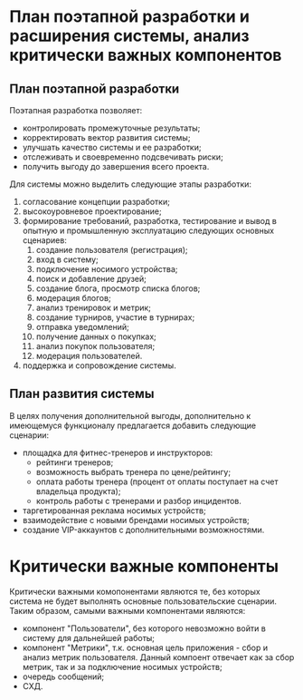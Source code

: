 # План поэтапной разработки и расширения системы, анализ критически важных компонентов
## План поэтапной разработки
Поэтапная разработка позволяет:
- контролировать промежуточные результаты;
- корректировать вектор развития системы;
- улучшать качество системы и ее разработки;
- отслеживать и своевременно подсвечивать риски;
- получить выгоду до завершения всего проекта.

Для системы можно выделить следующие этапы разработки:
1. согласование концепции разработки;
2. высокоуровневое проектирование;
3. формирование требований, разработка, тестирование и вывод в опытную и промышленную эксплуатацию следующих основных сценариев:
   1. создание пользователя (регистрация);
   2. вход в систему;
   3. подключение носимого устройства;
   4. поиск и добавление друзей;
   5. создание блога, просмотр списка блогов;
   6. модерация блогов;
   7. анализ тренировок и метрик; 
   8. создание турниров, участие в турнирах;
   9. отправка уведомлений;
   10. получение данных о покупках;
   11. анализ покупок пользователя;
   12. модерация пользователей. 
4. поддержка и сопровождение системы. 

## План развития системы
В целях получения дополнительной выгоды, дополнительно к имеющемуся функционалу предлагается добавить следующие сценарии:
- площадка для фитнес-тренеров и инструкторов:
  - рейтинги тренеров;
  - возможность выбрать тренера по цене/рейтингу;
  - оплата работы тренера (процент от оплаты поступает на счет владельца продукта);
  - контроль работы с тренерами и разбор инцидентов.
- таргетированная реклама носимых устройств;
- взаимодействие с новыми брендами носимых устройств;
- создание VIP-аккаунтов с дополнительными возможностями.

# Критически важные компоненты
Критически важными комопонентами являются те, без которых система не будет выполнять основные пользовательские сценарии. Таким образом, самыми важными компонентами являются:
- компонент "Пользователи", без которого невозможно войти в систему для дальнейшей работы;
- компонент "Метрики", т.к. основная цель приложения - сбор и анализ метрик пользователя. Данный компоент отвечает как за сбор метрик, так и за подключение носимых устройств;
- очередь сообщений;
- СХД.
 
